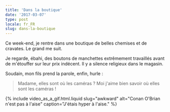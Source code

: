 ```yaml
---
title: 'Dans la boutique'
date: '2017-03-07'
type: post
locale: fr_FR
slug: dans-la-boutique
---
```


Ce week-end, je rentre dans une boutique de belles chemises et de cravates. Le grand me suit.

<!-- more -->

Je regarde, ébahi, des boutons de manchettes extrêmement travaillés avant de m'étouffer sur leur prix indécent. Il y a silence religieux dans le magasin.

Soudain, mon fils prend la parole, enfin, hurle :

> Madame, elles sont où les caméras ? Moi j'aime bien savoir où elles sont les caméras !

{% include video_as_a_gif.html.liquid
slug="awkward"
alt="Conan O'Brian n'est pas à l'aise"
caption="J'étais hyper à l'aise."
%}
